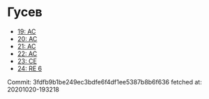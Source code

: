 # Гусев
- [19: AC](19.md)
- [20: AC](20.md)
- [21: AC](21.md)
- [22: AC](22.md)
- [23: CE](23.md)
- [24: RE 6](24.md)

Commit: 3fdfb9b1be249ec3bdfe6f4df1ee5387b8b6f636
 fetched at: 20201020-193218
